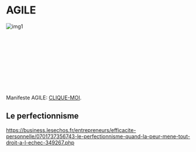 # AGILE

![img1](https://www.penserchanger.com/wp-content/uploads/2020/12/Agilite-flexibilite.jpg)

<object data="./manifeste_agile_a3.pdf" type="application/pdf" width="700px" height="700px">
    <embed src="./manifeste_agile_a3.pdf">
        <p>Manifeste AGILE: <a href="./manifeste_agile_a3.pdf">CLIQUE-MOI</a>.</p>
    </embed>
</object>




## Le perfectionnisme


   https://business.lesechos.fr/entrepreneurs/efficacite-personnelle/0701737356743-le-perfectionnisme-quand-la-peur-mene-tout-droit-a-l-echec-349267.php





